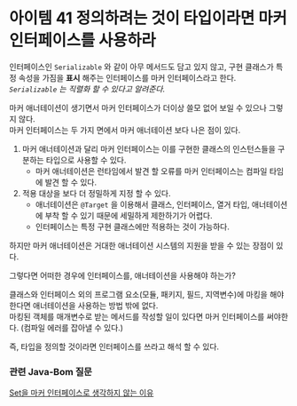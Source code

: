 # 아이템 41 정의하려는 것이 타입이라면 마커 인터페이스를 사용하라

인터페이스인 `Serializable` 와 같이 아무 메서드도 담고 있지 않고, 구현 클래스가 특정 속성을 가짐을 **표시** 해주는 인터페이스를 마커 인터페이스라고 한다.  
*`Serializable` 는 직렬화 할 수 있다고 알려준다.*

마커 애너테이션이 생기면서 마커 인터페이스가 더이상 쓸모 없어 보일 수 있으나 그렇지 않다.   
마커 인터페이스는 두 가지 면에서 마커 애너테이션 보다 나은 점이 있다.

1. 마커 애너테이션과 달리 마커 인터페이스는 이를 구현한 클래스의 인스턴스들을 구분하는 타입으로 사용할 수 있다.
   - 마커 애너테이션은 런타임에서 발견 할 오류를 마커 인터페이스는 컴파일 타임에 발견 할 수 있다.
2. 적용 대상을 보다 더 정밀하게 지정 할 수 있다.
   - 애너테이션은 `@Target` 을 이용해서 클래스, 인터페이스, 열거 타입, 애너테이션에 부착 할 수 있기 때문에 세밀하게 제한하기가 어렵다.
   - 인터페이스는 특정 구현 클래스에만 적용하는 것이 가능하다.

하지만 마커 애너테이션은 거대한 애너테이션 시스템의 지원을 받을 수 있는 장점이 있다.

그렇다면 어떠한 경우에 인터페이스를, 애너테이션을 사용해야 하는가?

클래스와 인터페이스 외의 프로그램 요소(모듈, 패키지, 필드, 지역변수)에 마킹을 해야한다면 애너테이션을 사용하는 방법 밖에 없다.  
마킹된 객체를 매개변수로 받는 메서드를 작성할 일이 있다면 마커 인터페이스를 써야한다. (컴파일 에러를 잡아낼 수 있다.)

즉, 타입을 정의할 것이라면 인터페이스를 쓰라고 해석 할 수 있다.

### 관련 Java-Bom 질문
[Set을 마커 인터페이스로 생각하지 않는 이유](https://github.com/Java-Bom/ReadingRecord/issues/100)
 